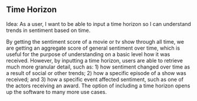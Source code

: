 ## Time Horizon

Idea: As a user, I want to be able to input a time horizon so I can understand trends in sentiment based on time. 

By getting the sentiment score of a movie or tv show through all time, we are getting an aggregate score of general sentiment over time, which is useful for the purpose of understanding on a basic level how it was received. However, by inputting a time horizon, users are able to retrieve much more granular detail, such as: 1) how sentiment changed over time as a result of social or other trends; 2) how a specific episode of a show was received; and 3) how a specific event affected sentiment, such as one of the actors receiving an award. The option of including a time horizon opens up the software to many more use cases.

